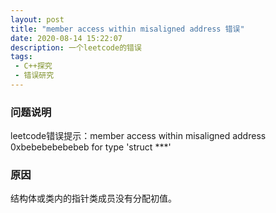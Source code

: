 ```yaml
---
layout: post
title: "member access within misaligned address 错误"
date: 2020-08-14 15:22:07
description: 一个leetcode的错误
tags:
 - C++探究
 - 错误研究
---
```


### 问题说明

leetcode错误提示：member access within misaligned address 0xbebebebebebeb for type 'struct ***'

### 原因

结构体或类内的指针类成员没有分配初值。
